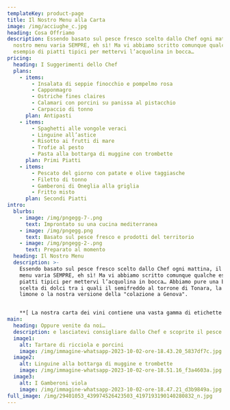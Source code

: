 ```yaml
---
templateKey: product-page
title: Il Nostro Menu alla Carta
image: /img/acciughe_c.jpg
heading: Cosa Offriamo
description: Essendo basato sul pesce fresco scelto dallo Chef ogni mattina, il
  nostro menu varia SEMPRE, eh sì! Ma vi abbiamo scritto comunque qualche
  esempio di piatti tipici per mettervi l’acquolina in bocca…
pricing:
  heading: I Suggerimenti dello Chef
  plans:
    - items:
        - Insalata di seppie finocchio e pompelmo rosa
        - Capponmagro
        - Ostriche fines claires
        - Calamari con porcini su panissa al pistacchio
        - Carpaccio di tonno
      plan: Antipasti
    - items:
        - Spaghetti alle vongole veraci
        - Linguine all’astice
        - Risotto ai frutti di mare
        - Trofie al pesto
        - Pasta alla bottarga di muggine con trombette
      plan: Primi Piatti
    - items:
        - Pescato del giorno con patate e olive taggiasche
        - Filetto di tonno
        - Gamberoni di Oneglia alla griglia
        - Fritto misto
      plan: Secondi Piatti
intro:
  blurbs:
    - image: /img/pngegg-7-.png
      text: Improntato su una cucina mediterranea
    - image: /img/pngegg.png
      text: Basato sul pesce fresco e prodotti del territorio
    - image: /img/pngegg-2-.png
      text: Preparato al momento
  heading: Il Nostro Menu
  description: >-
    Essendo basato sul pesce fresco scelto dallo Chef ogni mattina, il nostro
    menu varia SEMPRE, eh sì! Ma vi abbiamo scritto comunque qualche esempio di
    piatti tipici per mettervi l’acquolina in bocca… Abbiamo pure una buona
    scelta di dolci tra i quali il semifreddo al torrone di Tonara, la torta al
    limone o la nostra versione della "colazione a Genova".


    **[ La nostra carta dei vini contiene una vasta gamma di etichette del Ponente Ligure oltre al resto di Italia, potete visualizzarla cliccando QUI](https://laruotaimperia.com/news/2023-05-01-carta-dei-vini/)**
main:
  heading: Oppure venite da noi…
  description: e lasciatevi consigliare dallo Chef e scoprite il pesce fresco del giorno!
  image1:
    alt: Tartare di ricciola e porcini
    image: /img/immagine-whatsapp-2023-10-02-ore-18.43.20_5837df7c.jpg
  image2:
    alt: Linguine alla bottarga di muggine e trombette
    image: /img/immagine-whatsapp-2023-10-02-ore-18.51.16_f3a4603a.jpg
  image3:
    alt: I Gamberoni viola
    image: /img/immagine-whatsapp-2023-10-02-ore-18.47.21_d3b9849a.jpg
full_image: /img/29401053_439974526423503_4197193190140280832_n.jpg
---
```

